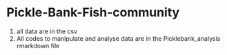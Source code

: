 # Pickle-Bank-Fish-community

1. all data are in the csv
2. All codes to manipulate and analyse data are in the Picklebank_analysis rmarkdown file
